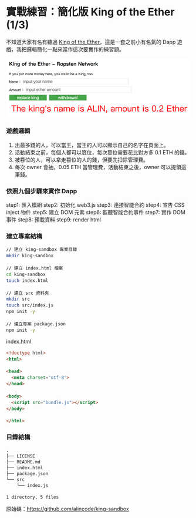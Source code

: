 # 實戰練習：簡化版 King of the Ether (1/3)

不知道大家有名有聽過 [King of the Ether](https://www.kingoftheether.com/thrones/kingoftheether/index.html)，這是一套之前小有名氣的 Dapp 遊戲，我把邏輯簡化一點來當作這次要實作的練習題。

![](assets/08_demo.png)

### 遊戲邏輯

1. 出最多錢的人，可以當王，當王的人可以顯示自己的名字在頁面上。
1. 活動結束之前，每個人都可以篡位，每次篡位需要花比對方多 0.1 ETH 的錢。
1. 被篡位的人，可以拿走篡位的人的錢，但要先扣除管理費。
1. 每次 owner 會抽，0.05 ETH 當管理費，活動結束之後，owner 可以提領這筆錢。

### 依照九個步驟來實作 Dapp

step1: 匯入模組
step2: 初始化 web3.js
step3: 連接智能合約
step4: 宣告 CSS inject 物件
step5: 建立 DOM 元素
step6: 監聽智能合約事件
step7: 實作 DOM 事件
step8: 預載資料
step9: render html

### 建立專案結構

```sh
// 建立 king-sandbox 專案目錄
mkdir king-sandbox

// 建立 index.html 檔案
cd king-sandbox
touch index.html

// 建立 src 資料夾
mkdir src
touch src/index.js
npm init -y

// 建立專案 package.json
npm init -y
```

index.html

```html
<!doctype html>
<html>

<head>
  <meta charset="utf-8">
</head>

<body>
  <script src="bundle.js"></script>
</body>

</html>
```

### 目錄結構

```
.
├── LICENSE
├── README.md
├── index.html
├── package.json
└── src
    └── index.js

1 directory, 5 files
```

原始碼：<https://github.com/alincode/king-sandbox>